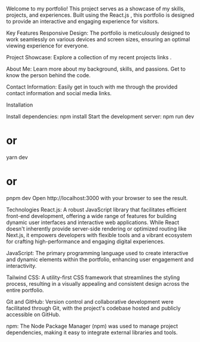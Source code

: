 Welcome to my portfolio! This project serves as a showcase of my skills, projects, and experiences. Built using the React.js , this portfolio is designed to provide an interactive and engaging experience for visitors.

Key Features
Responsive Design: The portfolio is meticulously designed to work seamlessly on various devices and screen sizes, ensuring an optimal viewing experience for everyone.

Project Showcase: Explore a collection of my recent projects links .

About Me: Learn more about my background, skills, and passions. Get to know the person behind the code.

Contact Information: Easily get in touch with me through the provided contact information and social media links.

Installation

Install dependencies: npm install
Start the development server:
npm run dev
# or
yarn dev
# or
pnpm dev
Open http://localhost:3000 with your browser to see the result.

Technologies
React.js: A robust JavaScript library that facilitates efficient front-end development, offering a wide range of features for building dynamic user interfaces and interactive web applications. While React doesn't inherently provide server-side rendering or optimized routing like Next.js, it empowers developers with flexible tools and a vibrant ecosystem for crafting high-performance and engaging digital experiences.

JavaScript: The primary programming language used to create interactive and dynamic elements within the portfolio, enhancing user engagement and interactivity.

Tailwind CSS: A utility-first CSS framework that streamlines the styling process, resulting in a visually appealing and consistent design across the entire portfolio.

Git and GitHub: Version control and collaborative development were facilitated through Git, with the project's codebase hosted and publicly accessible on GitHub.

npm: The Node Package Manager (npm) was used to manage project dependencies, making it easy to integrate external libraries and tools.
